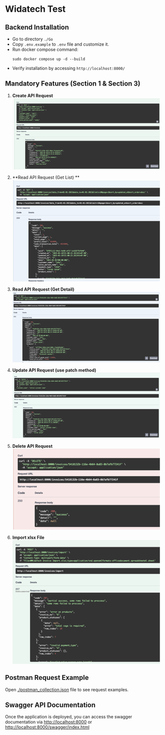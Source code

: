 # Widatech Test

## Backend Installation
- Go to directory `./Go`
- Copy `.env.example` to `.env` file and customize it.
- Run docker compose command:
    ```
    sudo docker compose up -d --build
    ```
- Verify installation by accessing `http://localhost:8000/`

## Mandatory Features (Section 1 & Section 3)
1. **Create API Request**
    ![image](./assets/create-invoice-success.png)

2. **Read API Request (Get List) **
    ![image](./assets/get-invoice-list.png)

3. **Read API Request (Get Detail)**
    ![image](./assets/get-invoice-detail.png)

4. **Update API Request (use patch method)**
    ![image](./assets/patch-invoice.png)

5. **Delete API Request**
    ![image](./assets/delete-invoice.png)

6. **Import xlsx File**
    ![image](./assets/import.png)

## Postman Request Example
Open [./postman_collection.json](./postman_collection.json) file to see request examples.

## Swagger API Documentation
Once the application is deployed, you can access the swagger documentation via [http://localhost:8000](http://localhost:8000) or [http://localhost:8000/swagger/index.html](http://localhost:8000/swagger/index.html)